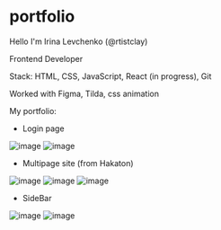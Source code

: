 # portfolio

Hello I'm Irina Levchenko (@rtistclay)

Frontend Developer

Stack: HTML, CSS, JavaScript, React (in progress), Git

Worked with Figma, Tilda, css animation



My portfolio:



- Login page



![image](https://user-images.githubusercontent.com/129985318/230778150-17379e80-9379-4c45-8cb5-17b190f81d0a.png) ![image](https://user-images.githubusercontent.com/129985318/230778216-34d9e13c-24b1-4bb1-af19-012420ccb1e2.png)

- Multipage site (from Hakaton)


![image](https://user-images.githubusercontent.com/129985318/230778331-bf0c0a52-b9e9-4e91-9d86-1336c76e3f13.png) ![image](https://user-images.githubusercontent.com/129985318/230778341-bbfeffdf-1bc3-447a-a42b-d2e7785f7bfd.png) ![image](https://user-images.githubusercontent.com/129985318/230778356-58d08ff9-d072-444b-aec7-89795388b3a1.png)

- SideBar


![image](https://user-images.githubusercontent.com/129985318/230778863-3491766e-dac8-45fe-93c8-46bc5f961cc0.png) ![image](https://user-images.githubusercontent.com/129985318/230778832-94b7028b-f153-4d5b-bc01-6a69f06515e4.png)

